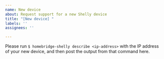 ```yaml
---
name: New device
about: Request support for a new Shelly device
title: "[New device] "
labels: ''
assignees: ''

---
```


Please run `$ homebridge-shelly describe <ip-address>` with the IP address of your new device, and then post the output from that command here.
